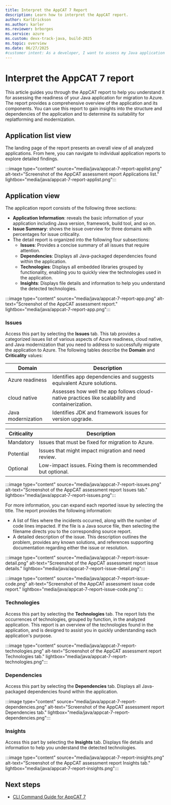 ```yaml
---
title: Interpret the AppCAT 7 Report
description: Learn how to interpret the AppCAT report.
author: KarlErickson
ms.author: karler
ms.reviewer: brborges
ms.service: azure
ms.custom: devx-track-java, build-2025
ms.topic: overview
ms.date: 06/27/2025
#customer intent: As a developer, I want to assess my Java application so that I can understand its readiness for migration to Azure.
---
```


# Interpret the AppCAT 7 report

This article guides you through the AppCAT report to help you understand it for assessing the readiness of your Java application for migration to Azure. The report provides a comprehensive overview of the application and its components. You can use this report to gain insights into the structure and dependencies of the application and to determine its suitability for replatforming and modernization.

## Application list view

The landing page of the report presents an overall view of all analyzed applications. From here, you can navigate to individual application reports to explore detailed findings.

:::image type="content" source="media/java/appcat-7-report-applist.png" alt-text="Screenshot of the AppCAT assessment report Applications list." lightbox="media/java/appcat-7-report-applist.png":::

## Application view

The application report consists of the following three sections:

- **Application Information**: reveals the basic information of your application including Java version, framework, build tool, and so on.
- **Issue Summary**: shows the issue overview for three domains with percentages for issue criticality.
- The detail report is organized into the following four subsections:
  - **Issues**: Provides a concise summary of all issues that require attention.
  - **Dependencies**: Displays all Java-packaged dependencies found within the application.
  - **Technologies**: Displays all embedded libraries grouped by functionality, enabling you to quickly view the technologies used in the application.
  - **Insights**: Displays file details and information to help you understand the detected technologies.

:::image type="content" source="media/java/appcat-7-report-app.png" alt-text="Screenshot of the AppCAT assessment report." lightbox="media/java/appcat-7-report-app.png":::

### Issues

Access this part by selecting the **Issues** tab. This tab provides a categorized issues list of various aspects of Azure readiness, cloud native, and Java modernization that you need to address to successfully migrate the application to Azure. The following tables describe the **Domain** and **Criticality** values:

| Domain             | Description                                                                                     |
|--------------------|-------------------------------------------------------------------------------------------------|
| Azure readiness    | Identifies app dependencies and suggests equivalent Azure solutions.                            |
| cloud native       | Assesses how well the app follows cloud-native practices like scalability and containerization. |
| Java modernization | Identifies JDK and framework issues for version upgrade.                                        |

| Criticality | Description                                                 |
|-------------|-------------------------------------------------------------|
| Mandatory   | Issues that must be fixed for migration to Azure.           |
| Potential   | Issues that might impact migration and need review.         |
| Optional    | Low-impact issues. Fixing them is recommended but optional. |

:::image type="content" source="media/java/appcat-7-report-issues.png" alt-text="Screenshot of the AppCAT assessment report Issues tab." lightbox="media/java/appcat-7-report-issues.png":::

For more information, you can expand each reported issue by selecting the title. The report provides the following information:

- A list of files where the incidents occurred, along with the number of code lines impacted. If the file is a Java source file, then selecting the filename directs you to the corresponding source report.
- A detailed description of the issue. This description outlines the problem, provides any known solutions, and references supporting documentation regarding either the issue or resolution.

:::image type="content" source="media/java/appcat-7-report-issue-detail.png" alt-text="Screenshot of the AppCAT assessment report issue details." lightbox="media/java/appcat-7-report-issue-detail.png":::

:::image type="content" source="media/java/appcat-7-report-issue-code.png" alt-text="Screenshot of the AppCAT assessment issue code report." lightbox="media/java/appcat-7-report-issue-code.png":::

### Technologies

Access this part by selecting the **Technologies** tab. The report lists the occurrences of technologies, grouped by function, in the analyzed application. This report is an overview of the technologies found in the application, and is designed to assist you in quickly understanding each application's purpose.

:::image type="content" source="media/java/appcat-7-report-technologies.png" alt-text="Screenshot of the AppCAT assessment report Technologies tab." lightbox="media/java/appcat-7-report-technologies.png":::

### Dependencies

Access this part by selecting the **Dependencies** tab. Displays all Java-packaged dependencies found within the application.

:::image type="content" source="media/java/appcat-7-report-dependencies.png" alt-text="Screenshot of the AppCAT assessment report Dependencies tab." lightbox="media/java/appcat-7-report-dependencies.png":::

### Insights

Access this part by selecting the **Insights** tab. Displays file details and information to help you understand the detected technologies.

:::image type="content" source="media/java/appcat-7-report-insights.png" alt-text="Screenshot of the AppCAT assessment report Insights tab." lightbox="media/java/appcat-7-report-insights.png":::

## Next steps

- [CLI Command Guide for AppCAT 7](appcat-7-cli-guide.md)
